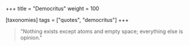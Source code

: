+++
title = "Democritus"
weight = 100

[taxonomies]
tags = ["quotes", "democritus"]
+++

> "Nothing exists except atoms and empty space; everything else is opinion."

